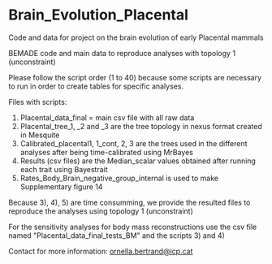# Brain_Evolution_Placental
Code and data for project on the brain evolution of early Placental mammals

BEMADE code and main data to reproduce analyses with topology 1 (unconstraint)

Please follow the script order (1 to 40) because some scripts are necessary 
to run in order to create tables for specific analyses.

Files with scripts:
1) Placental_data_final = main csv file with all raw data
2) Placental_tree_1, _2 and _3 are the tree topology in nexus format created in Mesquite
3) Calibrated_placental1, 1_cont, 2, 3 are the trees used in the different analyses after
being time-calibrated using MrBayes
4) Results (csv files) are the Median_scalar values obtained after running each trait using
Bayestrait
5) Rates_Body_Brain_negative_group_internal is used to make Supplementary figure 14

Because 3), 4), 5) are time consumming, we provide the resulted files to reproduce the 
analyses using topology 1 (unconstraint)

For the sensitivity analyses for body mass reconstructions use
the csv file named "Placental_data_final_tests_BM" and the scripts 3) and 4) 

Contact for more information: ornella.bertrand@icp.cat
